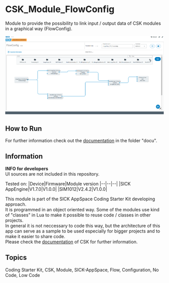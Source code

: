 # CSK_Module_FlowConfig

Module to provide the possibility to link input / output data of CSK modules in a graphical way (FlowConfig).  

![](./docu/media/UI_Screenshot.png)

## How to Run

For further information check out the [documentation](https://raw.githack.com/SICKAppSpaceCodingStarterKit/CSK_Module_FlowConfig/main/docu/CSK_Module_FlowConfig.html) in the folder "docu".

## Information

**INFO for developers**  
UI sources are not included in this repository.  

Tested on:
|Device|Firmware|Module version
|--|--|--|
|SICK AppEngine|V1.7.0|V1.0.0|
|SIM1012|V2.4.2|V1.0.0|

This module is part of the SICK AppSpace Coding Starter Kit developing approach.  
It is programmed in an object oriented way. Some of the modules use kind of "classes" in Lua to make it possible to reuse code / classes in other projects.  
In general it is not neccessary to code this way, but the architecture of this app can serve as a sample to be used especially for bigger projects and to make it easier to share code.  
Please check the [documentation](https://github.com/SICKAppSpaceCodingStarterKit/.github/blob/main/docu/SICKAppSpaceCodingStarterKit_Documentation.md) of CSK for further information.  

## Topics

Coding Starter Kit, CSK, Module, SICK-AppSpace, Flow, Configuration, No Code, Low Code
